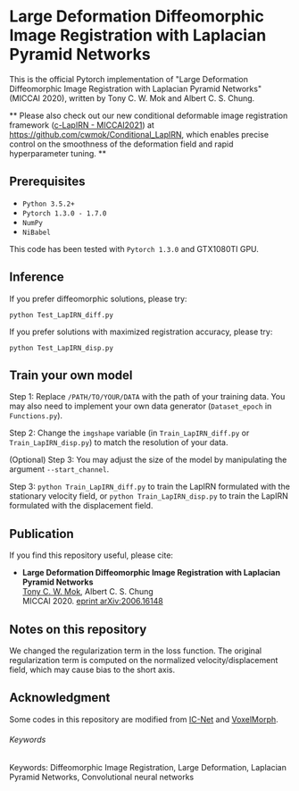 # Large Deformation Diffeomorphic Image Registration with Laplacian Pyramid Networks

This is the official Pytorch implementation of "Large Deformation Diffeomorphic Image Registration with Laplacian Pyramid Networks" (MICCAI 2020), written by Tony C. W. Mok and Albert C. S. Chung.

\*\* Please also check out our new conditional deformable image registration framework ([c-LapIRN - MICCAI2021](https://arxiv.org/abs/2106.12673)) at https://github.com/cwmok/Conditional_LapIRN, which enables precise control on the smoothness of the deformation field and rapid hyperparameter tuning. \*\*

## Prerequisites
- `Python 3.5.2+`
- `Pytorch 1.3.0 - 1.7.0`
- `NumPy`
- `NiBabel`

This code has been tested with `Pytorch 1.3.0` and GTX1080TI GPU.

## Inference
If you prefer diffeomorphic solutions, please try:
```
python Test_LapIRN_diff.py
```

If you prefer solutions with maximized registration accuracy, please try:
```
python Test_LapIRN_disp.py
```

## Train your own model
Step 1: Replace `/PATH/TO/YOUR/DATA` with the path of your training data. You may also need to implement your own data generator (`Dataset_epoch` in `Functions.py`).

Step 2: Change the `imgshape` variable (in `Train_LapIRN_diff.py` or `Train_LapIRN_disp.py`) to match the resolution of your data.

(Optional) Step 3: You may adjust the size of the model by manipulating the argument `--start_channel`.

Step 3: `python Train_LapIRN_diff.py` to train the LapIRN formulated with the stationary velocity field, or `python Train_LapIRN_disp.py` to train the LapIRN formulated with the displacement field.

## Publication
If you find this repository useful, please cite:
- **Large Deformation Diffeomorphic Image Registration with Laplacian Pyramid Networks**  
[Tony C. W. Mok](https://cwmok.github.io/ "Tony C. W. Mok"), Albert C. S. Chung  
MICCAI 2020. [eprint arXiv:2006.16148](https://arxiv.org/abs/2006.16148 "eprint arXiv:2006.16148")

## Notes on this repository
We changed the regularization term in the loss function. The original regularization term is computed on the normalized velocity/displacement field, which may cause bias to the short axis.

## Acknowledgment
Some codes in this repository are modified from [IC-Net](https://github.com/zhangjun001/ICNet) and [VoxelMorph](https://github.com/voxelmorph/voxelmorph).

###### Keywords
Keywords: Diffeomorphic Image Registration, Large Deformation, Laplacian Pyramid Networks, Convolutional neural networks
